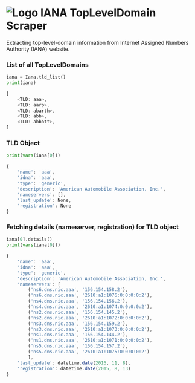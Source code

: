 # ![Logo](https://s13.postimg.org/thnfbvzc7/www.png) IANA TopLevelDomain Scraper

Extracting top-level-domain information from Internet Assigned Numbers
Authority (IANA) website.

### List of all TopLevelDomains
```python
iana = Iana.tld_list()
print(iana)
```

```javascript
[
    <TLD: aaa>,
    <TLD: aarp>,
    <TLD: abarth>,
    <TLD: abb>,
    <TLD: abbott>,
]
```

### TLD Object
```python
print(vars(iana[0]))
```

```javascript
{
    'name': 'aaa',
    'idna': 'aaa',
    'type': 'generic',
    'description': 'American Automobile Association, Inc.',
    'nameservers': [],
    'last_update': None,
    'registration': None
}
```

### Fetching details (nameserver, registration) for TLD object
```python
iana[0].details()
print(vars(iana[0]))
```

```javascript
{
    'name': 'aaa',
    'idna': 'aaa',
    'type': 'generic',
    'description': 'American Automobile Association, Inc.',
    'nameservers': [
        ('ns6.dns.nic.aaa', '156.154.158.2'),
        ('ns6.dns.nic.aaa', '2610:a1:1076:0:0:0:0:2'),
        ('ns4.dns.nic.aaa', '156.154.156.2'),
        ('ns4.dns.nic.aaa', '2610:a1:1074:0:0:0:0:2'),
        ('ns2.dns.nic.aaa', '156.154.145.2'),
        ('ns2.dns.nic.aaa', '2610:a1:1072:0:0:0:0:2'),
        ('ns3.dns.nic.aaa', '156.154.159.2'),
        ('ns3.dns.nic.aaa', '2610:a1:1073:0:0:0:0:2'),
        ('ns1.dns.nic.aaa', '156.154.144.2'),
        ('ns1.dns.nic.aaa', '2610:a1:1071:0:0:0:0:2'),
        ('ns5.dns.nic.aaa', '156.154.157.2'),
        ('ns5.dns.nic.aaa', '2610:a1:1075:0:0:0:0:2')
        ],
    'last_update': datetime.date(2016, 11, 8),
    'registration': datetime.date(2015, 8, 13)
}
```
